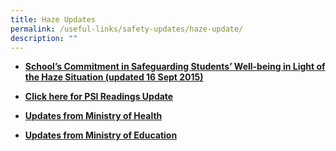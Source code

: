 ```yaml
---
title: Haze Updates
permalink: /useful-links/safety-updates/haze-update/
description: ""
---
```

* [**School’s Commitment in Safeguarding Students’ Well-being in Light of the Haze Situation (updated 16 Sept 2015)**](/files/School’s%20Commitment%20in%20Safeguarding%20Students’%20Well-being%20in%20Light%20of%20the%20Haze%20Situation.pdf)

* **[Click here for PSI Readings Update](https://www.haze.gov.sg/)**

* **[Updates from Ministry of Health](https://www.moh.gov.sg/resources-statistics/educational-resources/haze)**

* **[Updates from Ministry of Education](https://www.moe.gov.sg/about-us/emergency-preparedness/haze-management)**